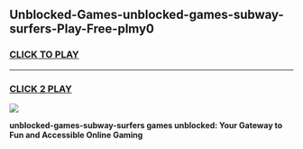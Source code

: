 
## Unblocked-Games-unblocked-games-subway-surfers-Play-Free-plmy0
<h3>
<a href="https://premium76.site?title=unblocked-games-subway-surfers&ref=23A">CLICK TO PLAY</a></h3>
<hr>

<h3>
<a href="https://premium76.site?title=unblocked-games-subway-surfers&ref=23A">CLICK 2 PLAY</a>
  
</h3>

<a href="https://premium76.site?title=unblocked-games-subway-surfers&ref=23A"><img src="https://clearcache.store/games.png"></a>


**unblocked-games-subway-surfers games unblocked: Your Gateway to Fun and Accessible Online Gaming**
